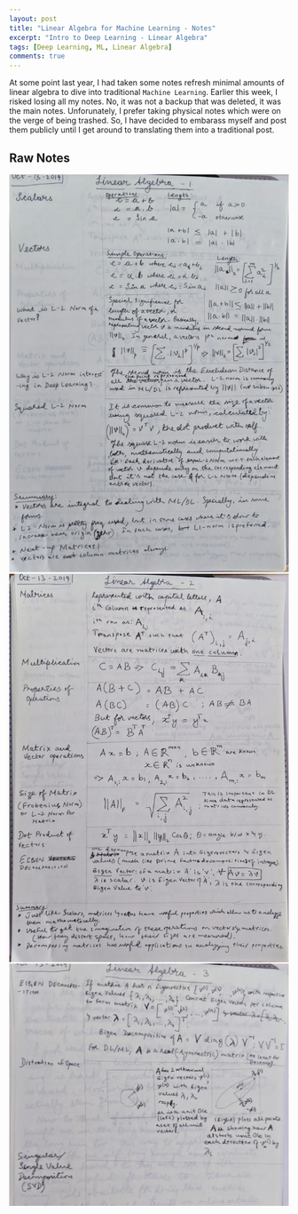 ```yaml
---
layout: post
title: "Linear Algebra for Machine Learning - Notes"
excerpt: "Intro to Deep Learning - Linear Algebra"
tags: [Deep Learning, ML, Linear Algebra]
comments: true
---
```

At some point last year, I had taken some notes refresh minimal amounts of
linear algebra to dive into traditional ``Machine Learning``. Earlier this week,
I risked losing all my notes. No, it was not a backup that was deleted, it was
the main notes. Unforunately, I prefer taking physical notes which were on the
verge of being trashed. So, I have decided to embarass myself and post them
publicly until I get around to translating them into a traditional post.

## Raw Notes
![](/images/LinAlg1.jpg)
![](/images/LinAlg2.jpg)
![](/images/LinAlg3.jpg)
